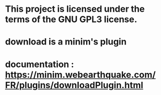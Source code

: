 # This project is licensed under the terms of the GNU GPL3 license.
# download is a minim's plugin
# documentation : https://minim.webearthquake.com/FR/plugins/downloadPlugin.html